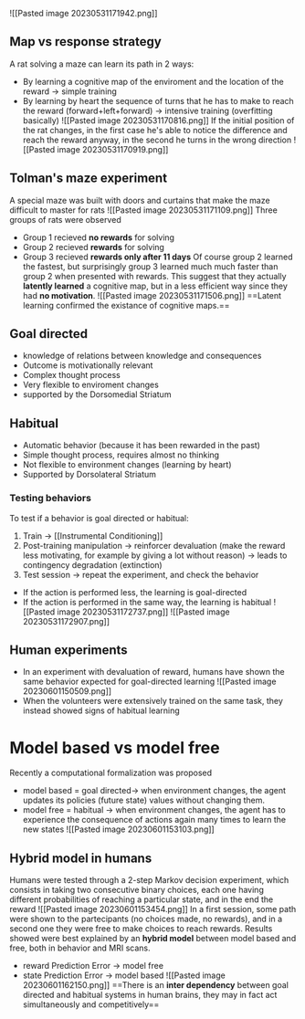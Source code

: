 ![[Pasted image 20230531171942.png]]
## Map vs response strategy
A rat solving a maze can learn its path in 2 ways:
- By learning a cognitive map of the enviroment and the location of the reward -> simple training
- By learning by heart the sequence of turns that he has to make to reach the reward (forward+left+forward)  -> intensive training (overfitting basically)
![[Pasted image 20230531170816.png]]
If the initial position of the rat changes, in the first case he's able to notice the difference and reach the reward anyway, in the second he turns in the wrong direction
![[Pasted image 20230531170919.png]]

## Tolman's maze experiment
A special maze was built with doors and curtains that make the maze difficult to master for rats
![[Pasted image 20230531171109.png]]
Three groups of rats were observed
- Group 1 recieved **no rewards** for solving
- Group 2 recieved **rewards** for solving
- Group 3 recieved **rewards only after 11 days**
Of course group 2 learned the fastest, but surprisingly group 3 learned much much faster than group 2 when presented with rewards. This suggest that they actually **latently learned** a cognitive map, but in a less efficient way since they had **no motivation**.
![[Pasted image 20230531171506.png]]
==Latent learning confirmed the existance of cognitive maps.==


## Goal directed
- knowledge of relations between knowledge and consequences
- Outcome is motivationally relevant
- Complex thought process
- Very flexible to enviroment changes
- supported by the Dorsomedial Striatum
## Habitual
- Automatic behavior (because it has been rewarded in the past)
- Simple thought process, requires almost no thinking
- Not flexible to environment changes (learning by heart)
- Supported by Dorsolateral Striatum

### Testing behaviors
To test if a behavior is goal directed or habitual:
1. Train -> [[Instrumental Conditioning]]
2. Post-training manipulation -> reinforcer devaluation (make the reward less motivating, for example by giving a lot without reason) -> leads to contingency degradation (extinction)
3. Test session -> repeat the experiment, and check the behavior
- If the action is performed less, the learning is goal-directed
- If the action is performed in the same way, the learning is habitual
![[Pasted image 20230531172737.png]]
![[Pasted image 20230531172907.png]]
## Human experiments
- In an experiment with devaluation of reward, humans have shown the same behavior expected for goal-directed learning
![[Pasted image 20230601150509.png]]
- When the volunteers were extensively trained on the same task, they instead showed signs of habitual learning
# Model based vs model free 
Recently a computational formalization was proposed 
- model based = goal directed-> when environment changes, the agent updates its policies (future state) values without changing them.
- model free = habitual -> when environment changes, the agent has to experience the consequence of actions again many times to learn the new states
![[Pasted image 20230601153103.png]]
## Hybrid model in humans
Humans were tested through a 2-step Markov decision experiment, which consists in taking two consecutive binary choices, each one having different probabilities of reaching a particular state, and in the end the reward
![[Pasted image 20230601153454.png]]
In a first session, some path were shown to the partecipants (no choices made, no rewards), and in a second one they were free to make choices to reach rewards. 
Results showed were best explained by an **hybrid model** between model based and free, both in behavior and MRI scans.
- reward Prediction Error -> model free
- state Prediction Error -> model based
![[Pasted image 20230601162150.png]]
==There is an **inter dependency** between goal directed and habitual systems in human brains, they may in fact act simultaneously and competitively==